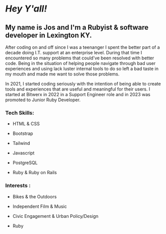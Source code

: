 
# ***Hey Y'all!***

## My name is Jos and I'm a Rubyist & software developer in Lexington KY.

After coding on and off since I was a teenanger I spent the better part of a decade doing I.T. support at an enterprise level. During that time I encountered so many problems that could've been resolved with better code. Being in the situation of helping people navigate through bad user experiences and using lack luster internal tools to do so left a bad taste in my mouth and made me want to solve those problems.

In 2021, I started coding seriously with the intention of being able to create tools and experiences that are useful and meaningful for their users. I started at Bitwerx in 2022 in a Support Engineer role and in 2023 was promoted to Junior Ruby Developer. 

### Tech Skills:

- HTML & CSS

- Bootstrap 

- Tailwind

- Javascript

- PostgreSQL

- Ruby & Ruby on Rails


### Interests :
- Bikes & the Outdoors

- Independent Film & Music

- Civic Engagement & Urban Policy/Design

- Ruby
